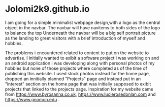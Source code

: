 # Jolomi2k9.github.io
I am going for a simple minimalist webpage design,with a logo as the central object in the navbar. The navbar will have navitems to both sides of the logo to balance the top
Underneath the navbar will be a big self portrait picture as the landing to greet visitors with a brief introduction of myself and hobbies.

The problems i encountered related to content to put on the website to advertise. I initially wanted to exibit a software project i was working on and an android application i was developing along with personal photos of my hobbies but none of those projects where completed as of the time of publishing this website. 
I used stock photos instead for the home page, dropped an innitially planned "Projects" page and instead put in an "interest" section on the home page that was initially supposed to exibit projects that linked to the projects page.
Inspiration for my website came from https://www.byrosanna.co.uk, https://www.lucierosedonlan.com and https://www.gnomon.edu .
